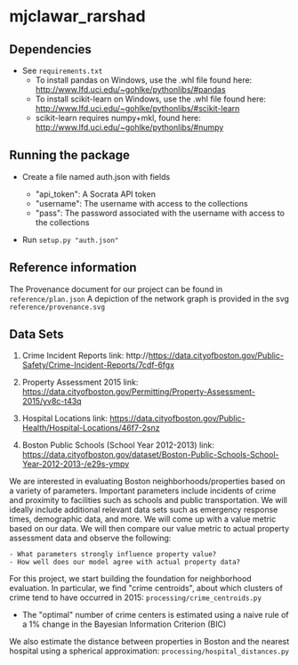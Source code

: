 mjclawar_rarshad
================


Dependencies
------------
- See `requirements.txt`
    - To install pandas on Windows, use the .whl file found here: http://www.lfd.uci.edu/~gohlke/pythonlibs/#pandas
    - To install scikit-learn on Windows, use the .whl file found here: http://www.lfd.uci.edu/~gohlke/pythonlibs/#scikit-learn
    - scikit-learn requires numpy+mkl, found here: http://www.lfd.uci.edu/~gohlke/pythonlibs/#numpy


Running the package
-------------------
- Create a file named auth.json with fields
    - "api_token": A Socrata API token
    - "username": The username with access to the collections
    - "pass": The password associated with the username with access to the collections

- Run `setup.py "auth.json"`


Reference information
---------------------
The Provenance document for our project can be found in `reference/plan.json`
A depiction of the network graph is provided in the svg `reference/provenance.svg`


Data Sets
---------

1. Crime Incident Reports
link: http://https://data.cityofboston.gov/Public-Safety/Crime-Incident-Reports/7cdf-6fgx

2. Property Assessment 2015
link: https://data.cityofboston.gov/Permitting/Property-Assessment-2015/yv8c-t43q

3. Hospital Locations
link: https://data.cityofboston.gov/Public-Health/Hospital-Locations/46f7-2snz

4. Boston Public Schools (School Year 2012-2013)
link: https://data.cityofboston.gov/dataset/Boston-Public-Schools-School-Year-2012-2013-/e29s-ympv


We are interested in evaluating Boston neighborhoods/properties based on a variety of parameters. Important parameters
include incidents of crime and proximity to facilities such as schools and public transportation. We will ideally
include additional relevant data sets such as emergency response times, demographic data, and more. We will come up with
a value metric based on our data. We will then compare our value metric to actual property assessment data and observe
the following:

    - What parameters strongly influence property value?
    - How well does our model agree with actual property data?
    
For this project, we start building the foundation for neighborhood evaluation. In particular, we find "crime centroids",
about which clusters of crime tend to have occurred in 2015: `processing/crime_centroids.py`
- The "optimal" number of crime centers is estimated using a naive rule of a 1% change in the Bayesian Information Criterion (BIC)

We also estimate the distance between properties in Boston and the nearest hospital using a spherical approximation: `processing/hospital_distances.py`